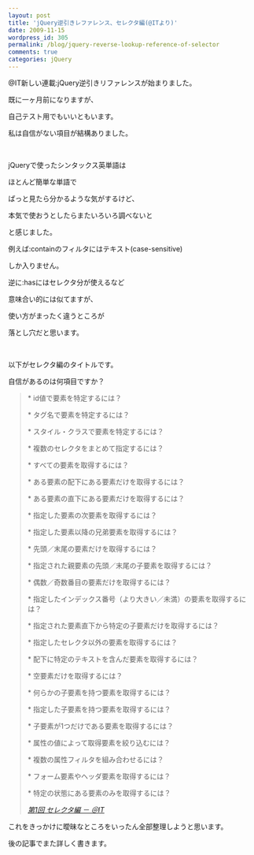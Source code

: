 ```yaml
---
layout: post
title: 'jQuery逆引きレファレンス、セレクタ編(@ITより)'
date: 2009-11-15
wordpress_id: 305
permalink: /blog/jquery-reverse-lookup-reference-of-selector
comments: true
categories: jQuery
---
```

<p>@IT新しい連載:jQuery逆引きリファレンスが始まりました。</p>
<p>既に一ヶ月前になりますが、</p>
<p>自己テスト用でもいいともいます。</p>
<p>私は自信がない項目が結構ありました。</p>
<br/>
<p>jQueryで使ったシンタックス英単語は</p>
<p>ほとんど簡単な単語で</p>
<p>ぱっと見たら分かるような気がするけど、</p>
<p>本気で使おうとしたらまたいろいろ調べないと</p>
<p>と感じました。</p>
<p>例えば:containのフィルタにはテキスト(case-sensitive)</p>
<p>しか入りません。</p>
<p>逆に:hasにはセレクタ分が使えるなど</p>
<p>意味合い的には似てますが、</p>
<p>使い方がまったく違うところが</p>
<p>落とし穴だと思います。</p>
<br/>
<p>以下がセレクタ編のタイトルです。</p>
<p>自信があるのは何項目ですか？</p>
<blockquote title="指定されたページは存在しません" cite="http://www.atmarkit.co.jp/fdotnet/jqueryref/01selector/selector_00.html">
<p>    * id値で要素を特定するには？</p>
<p>    * タグ名で要素を特定するには？</p>
<p>    * スタイル・クラスで要素を特定するには？</p>
<p>    * 複数のセレクタをまとめて指定するには？</p>
<p>    * すべての要素を取得するには？</p>
<p>    * ある要素の配下にある要素だけを取得するには？</p>
<p>    * ある要素の直下にある要素だけを取得するには？</p>
<p>    * 指定した要素の次要素を取得するには？</p>
<p>    * 指定した要素以降の兄弟要素を取得するには？</p>
<p>    * 先頭／末尾の要素だけを取得するには？</p>
<p>    * 指定された親要素の先頭／末尾の子要素を取得するには？</p>
<p>    * 偶数／奇数番目の要素だけを取得するには？</p>
<p>    * 指定したインデックス番号（より大きい／未満）の要素を取得するには？</p>
<p>    * 指定された要素直下から特定の子要素だけを取得するには？</p>
<p>    * 指定したセレクタ以外の要素を取得するには？</p>
<p>    * 配下に特定のテキストを含んだ要素を取得するには？</p>
<p>    * 空要素だけを取得するには？</p>
<p>    * 何らかの子要素を持つ要素を取得するには？</p>
<p>    * 指定した子要素を持つ要素を取得するには？</p>
<p>    * 子要素が1つだけである要素を取得するには？</p>
<p>    * 属性の値によって取得要素を絞り込むには？</p>
<p>    * 複数の属性フィルタを組み合わせるには？</p>
<p>    * フォーム要素やヘッダ要素を取得するには？</p>
<p>    * 特定の状態にある要素のみを取得するには？</p>
<cite><a href="http://www.atmarkit.co.jp/fdotnet/jqueryref/01selector/selector_00.html" target="_blank">第1回 セレクタ編 － ＠IT</a></cite></blockquote>
<p>これをきっかけに曖昧なところをいったん全部整理しようと思います。</p>
<p>後の記事でまた詳しく書きます。</p>

